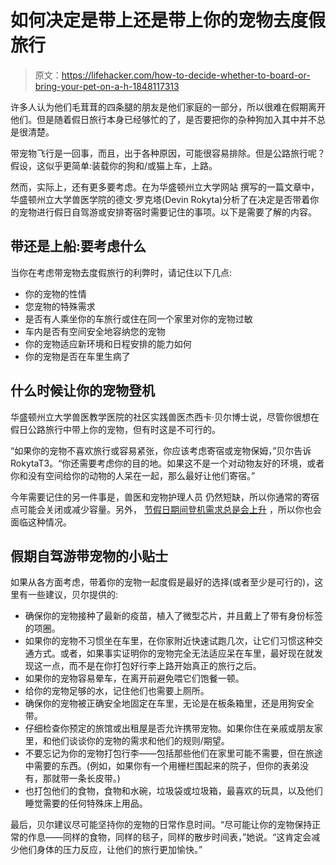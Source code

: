 # 如何决定是带上还是带上你的宠物去度假旅行

> 原文：<https://lifehacker.com/how-to-decide-whether-to-board-or-bring-your-pet-on-a-h-1848117313>

许多人认为他们毛茸茸的四条腿的朋友是他们家庭的一部分，所以很难在假期离开他们。但是随着假日旅行本身已经够忙的了，是否要把你的杂种狗加入其中并不总是很清楚。



带宠物飞行是一回事，而且，出于各种原因，可能很容易排除。但是公路旅行呢？假设，这似乎更简单:装载你的狗和/或猫上车，上路。

然而，实际上，还有更多要考虑。在为华盛顿州立大学网站 撰写的一篇文章中，华盛顿州立大学兽医学院的德文·罗克塔(Devin Rokyta)分析了在决定是否带着你的宠物进行假日自驾游或安排寄宿时需要记住的事项。以下是需要了解的内容。

## 带还是上船:要考虑什么

当你在考虑带宠物去度假旅行的利弊时，请记住以下几点:

*   你的宠物的性情
*   您宠物的特殊需求
*   是否有人乘坐你的车旅行或住在同一个家里对你的宠物过敏
*   车内是否有空间安全地容纳您的宠物
*   你的宠物适应新环境和日程安排的能力如何
*   你的宠物是否在车里生病了

## 什么时候让你的宠物登机

华盛顿州立大学兽医教学医院的社区实践兽医杰西卡·贝尔博士说，尽管你很想在假日公路旅行中带上你的宠物，但有时这是不可行的。

“如果你的宠物不喜欢旅行或容易紧张，你应该考虑寄宿或宠物保姆，”贝尔告诉 RokytaT3。“你还需要考虑你的目的地。如果这不是一个对动物友好的环境，或者你和没有空间给你的动物的人呆在一起，那么最好让他们寄宿。”

今年需要记住的另一件事是，兽医和宠物护理人员 仍然短缺，所以你通常的寄宿点可能会关闭或减少容量。另外， [节假日期间登机需求总是会上升](https://www.wksu.org/economy/2021-11-16/dont-put-off-sparkys-boarding-when-making-holiday-travel-plans-kennel-space-is-in-demand) ，所以你也会面临这种情况。

## 假期自驾游带宠物的小贴士

如果从各方面考虑，带着你的宠物一起度假是最好的选择(或者至少是可行的)，这里有一些建议，贝尔提供的:

*   确保你的宠物接种了最新的疫苗，植入了微型芯片，并且戴上了带有身份标签的项圈。
*   如果你的宠物不习惯坐在车里，在你家附近快速试跑几次，让它们习惯这种交通方式。或者，如果事实证明你的宠物完全无法适应呆在车里，最好现在就发现这一点，而不是在你打包好行李上路开始真正的旅行之后。
*   如果你的宠物容易晕车，在离开前避免喂它们饱餐一顿。
*   给你的宠物足够的水，记住他们也需要上厕所。
*   确保你的宠物被正确安全地固定在车里，无论是在板条箱里，还是用狗安全带。
*   仔细检查你预定的旅馆或出租屋是否允许携带宠物。如果你住在亲戚或朋友家里，和他们谈谈你的宠物的需求和他们的规则/期望。
*   不要忘记为你的宠物打包行李——包括那些他们在家里可能不需要，但在旅途中需要的东西。(例如，如果你有一个用栅栏围起来的院子，但你的表弟没有，那就带一条长皮带。)
*   也打包他们的食物，食物和水碗，垃圾袋或垃圾箱，最喜欢的玩具，以及他们睡觉需要的任何特殊床上用品。

最后，贝尔建议尽可能坚持你的宠物的日常作息时间。“尽可能让你的宠物保持正常的作息——同样的食物，同样的毯子，同样的散步时间表，”她说。“这肯定会减少他们身体的压力反应，让他们的旅行更加愉快。”